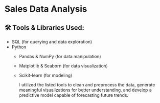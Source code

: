 # Sales Data Analysis
## 🛠️ Tools & Libraries Used:

- SQL (for querying and data exploration)
- Python
  - Pandas & NumPy (for data manipulation)
  - Matplotlib & Seaborn (for data visualization)
  - Scikit-learn (for modeling)

    I utilized the listed tools to clean and preprocess the data, generate meaningful visualizations for better understanding, and develop a predictive model capable of forecasting future trends.

